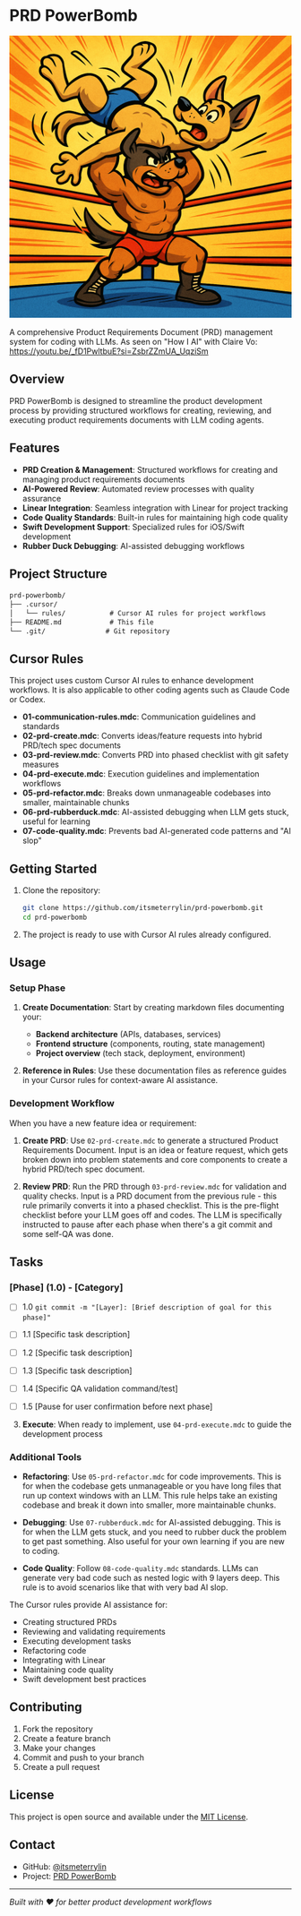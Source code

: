 # PRD PowerBomb

![PRD PowerBomb](README.png)

A comprehensive Product Requirements Document (PRD) management system for coding with LLMs. As seen on "How I AI" with Claire Vo: https://youtu.be/_fD1PwltbuE?si=ZsbrZZmUA_UqziSm

## Overview

PRD PowerBomb is designed to streamline the product development process by providing structured workflows for creating, reviewing, and executing product requirements documents with LLM coding agents.

## Features

- **PRD Creation & Management**: Structured workflows for creating and managing product requirements documents
- **AI-Powered Review**: Automated review processes with quality assurance
- **Linear Integration**: Seamless integration with Linear for project tracking
- **Code Quality Standards**: Built-in rules for maintaining high code quality
- **Swift Development Support**: Specialized rules for iOS/Swift development
- **Rubber Duck Debugging**: AI-assisted debugging workflows

## Project Structure

```
prd-powerbomb/
├── .cursor/
│   └── rules/           # Cursor AI rules for project workflows
├── README.md            # This file
└── .git/               # Git repository
```

## Cursor Rules

This project uses custom Cursor AI rules to enhance development workflows. It is also applicable to other coding agents such as Claude Code or Codex.

- **01-communication-rules.mdc**: Communication guidelines and standards
- **02-prd-create.mdc**: Converts ideas/feature requests into hybrid PRD/tech spec documents
- **03-prd-review.mdc**: Converts PRD into phased checklist with git safety measures
- **04-prd-execute.mdc**: Execution guidelines and implementation workflows
- **05-prd-refactor.mdc**: Breaks down unmanageable codebases into smaller, maintainable chunks
- **06-prd-rubberduck.mdc**: AI-assisted debugging when LLM gets stuck, useful for learning
- **07-code-quality.mdc**: Prevents bad AI-generated code patterns and "AI slop"

## Getting Started

1. Clone the repository:
   ```bash
   git clone https://github.com/itsmeterrylin/prd-powerbomb.git
   cd prd-powerbomb
   ```

2. The project is ready to use with Cursor AI rules already configured.

## Usage

### Setup Phase
1. **Create Documentation**: Start by creating markdown files documenting your:
   - **Backend architecture** (APIs, databases, services)
   - **Frontend structure** (components, routing, state management)
   - **Project overview** (tech stack, deployment, environment)

2. **Reference in Rules**: Use these documentation files as reference guides in your Cursor rules for context-aware AI assistance.

### Development Workflow
When you have a new feature idea or requirement:

1. **Create PRD**: Use `02-prd-create.mdc` to generate a structured Product Requirements Document. Input is an idea or feature request, which gets broken down into problem statements and core components to create a hybrid PRD/tech spec document.

2. **Review PRD**: Run the PRD through `03-prd-review.mdc` for validation and quality checks. Input is a PRD document from the previous rule - this rule primarily converts it into a phased checklist. This is the pre-flight checklist before your LLM goes off and codes. The LLM is specifically instructed to pause after each phase when there's a git commit and some self-QA was done. 

## Tasks

### [Phase] (1.0) - [Category]
- [ ] 1.0 `git commit -m "[Layer]: [Brief description of goal for this phase]"`
- [ ] 1.1 [Specific task description]
- [ ] 1.2 [Specific task description]
- [ ] 1.3 [Specific task description]
- [ ] 1.4 [Specific QA validation command/test]
- [ ] 1.5 [Pause for user confirmation before next phase]


3. **Execute**: When ready to implement, use `04-prd-execute.mdc` to guide the development process

### Additional Tools
- **Refactoring**: Use `05-prd-refactor.mdc` for code improvements. This is for when the codebase gets unmanageable or you have long files that run up context windows with an LLM. This rule helps take an existing codebase and break it down into smaller, more maintainable chunks.

- **Debugging**: Use `07-rubberduck.mdc` for AI-assisted debugging. This is for when the LLM gets stuck, and you need to rubber duck the problem to get past something. Also useful for your own learning if you are new to coding.

- **Code Quality**: Follow `08-code-quality.mdc` standards. LLMs can generate very bad code such as nested logic with 9 layers deep. This rule is to avoid scenarios like that with very bad AI slop.

The Cursor rules provide AI assistance for:
- Creating structured PRDs
- Reviewing and validating requirements
- Executing development tasks
- Refactoring code
- Integrating with Linear
- Maintaining code quality
- Swift development best practices

## Contributing

1. Fork the repository
2. Create a feature branch
3. Make your changes
4. Commit and push to your branch
5. Create a pull request

## License

This project is open source and available under the [MIT License](LICENSE).

## Contact

- GitHub: [@itsmeterrylin](https://github.com/itsmeterrylin)
- Project: [PRD PowerBomb](https://github.com/itsmeterrylin/prd-powerbomb)

---

*Built with ❤️ for better product development workflows*
